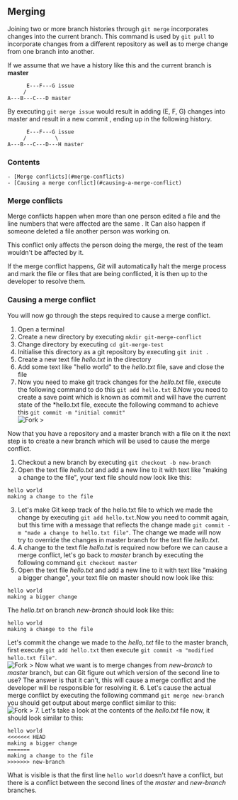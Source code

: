 <!--PROPS
{
    "estTime": 30
}
-->
## Merging
Joining two or more branch histories through `git merge` incorporates changes into the current branch. This command is 
used by `git pull` to incorporate changes from a different repository as well as to merge change from one branch into 
another.

If we assume that we have a history like this and the current branch is **master** 
```
      E---F---G issue
     /
A---B---C---D master
```
By executing `git merge issue` would result in adding (E, F, G) changes into master and result in a new commit
, ending up in the following history.
```
      E---F---G issue
     /         \  
A---B---C---D---H master
```

<!--TOC_START-->
### Contents
	- [Merge conflicts](#merge-conflicts)
	- [Causing a merge conflict](#causing-a-merge-conflict)

<!--TOC_END-->
### Merge conflicts
Merge conflicts happen when more than one person edited a file and the line numbers that were affected are the same
. It Can also happen if someone deleted a file another person was working on.

This conflict only affects the person doing the merge, the rest of the team wouldn't be affected by it.

If the merge conflict happens, *Git* will automatically halt the merge process and mark the file or files that are
 being conflicted, it is then up to the developer to resolve them.
 
### Causing a merge conflict
You will now go through the steps required to cause a merge conflict.

1. Open a terminal
2. Create a new directory by executing `mkdir git-merge-conflict`
3. Change directory by executing `cd git-merge-test`
4. Initialise this directory as a git repository by executing `git init .`
5. Create a new text file *hello.txt* in the directory
6. Add some text like "hello world" to the *hello.txt* file, save and close the file
7. Now you need to make git track changes for the *hello.txt* file, execute the following command to do this `git add
 hello.txt`
8.Now you need to create a save point which is known as commit and will have the current state of the *hello.txt file, execute the following command to achieve this `git commit -m "initial commit"` </br>
![Fork >](https://imgur.com/cm8Oky3.png)

Now that you have a repository and a master branch with a file on it the next step is to create a new branch which
 will be used to cause the merge conflict.
 
1. Checkout a new branch by executing `git checkout -b new-branch`
2. Open the text file *hello.txt* and add a new line to it with text like "making a change to the file", your text
 file should now look like this:
```
hello world
making a change to the file
```
3. Let's make Git keep track of the hello.txt file to which we made the change by executing `git add hello.txt`.Now you
 need to commit again, but this time with a message that reflects the change made `git commit -m "made a change to
  hello.txt file"`. The change we made will now try to override the changes in master branch for the text file *hello.txt*.
4. A change to the text file *hello.txt* is required now before we can cause a merge conflict, let's go back to
 *master* branch by executing the following command `git checkout master`
5. Open the text file *hello.txt* and add a new line to it with text like "making a bigger change", your
 text file on master should now look like this:
```
hello world
making a bigger change
```
The *hello.txt* on branch *new-branch* should look like this:
```
hello world
making a change to the file
```
Let's commit the change we made to the *hello,.txt* file to the master branch, first execute `git add hello.txt` then
 execute `git commit -m "modified hello.txt file"`. </br>
![Fork >](https://imgur.com/y6GoKCn.png) 
Now what we want is to merge changes from *new-branch* to *master* branch, but can Git figure out which version of
 the second line to use? The answer is that it can't, this will cause a merge conflict and the developer will be responsible for resolving it.
6. Let's cause the actual merge conflict by executing the following command `git merge new-branch` you should get
 output about merge conflict similar to this:</br>
![Fork >](https://imgur.com/yFzxuUD.png)
7. Let's take a look at the contents of the *hello.txt* file now, it should look similar to this:
```
hello world
<<<<<<< HEAD
making a bigger change
=======
making a change to the file
>>>>>>> new-branch
```
What is visible is that the first line `hello world` doesn't have a conflict, but there is a conflict between the
 second lines of the *master* and *new-branch* branches.